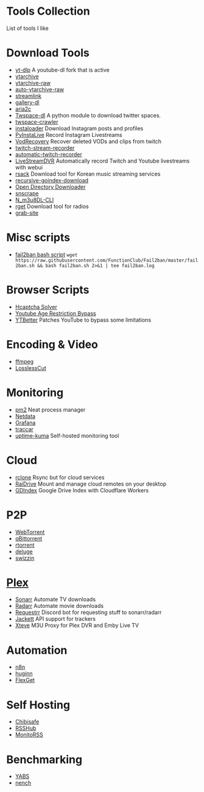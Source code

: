 # Tools Collection
List of tools I like

# Download Tools
* [yt-dlp](https://github.com/yt-dlp/yt-dlp) A youtube-dl fork that is active
* [ytarchive](https://github.com/Kethsar/ytarchive)
* [ytarchive-raw](https://github.com/lekoOwO/ytarchive-raw)
* [auto-ytarchive-raw](https://github.com/lekoOwO/auto-ytarchive-raw)
* [streamlink](https://github.com/streamlink/streamlink)
* [gallery-dl](https://github.com/mikf/gallery-dl)
* [aria2c](https://github.com/aria2/aria2)
* [Twspace-dl](https://github.com/Ryu1845/twspace-dl) A python module to download twitter spaces.
* [twspace-crawler](https://github.com/HitomaruKonpaku/twspace-crawler)
* [instaloader](https://github.com/instaloader/instaloader) Download Instagram posts and profiles
* [PyInstaLive](https://github.com/dvingerh/PyInstaLive) Record Instagram Livestreams
* [VodRecovery](https://github.com/not-nef/VodRecovery) Recover deleted VODs and clips from twitch
* [twitch-stream-recorder](https://github.com/ancalentari/twitch-stream-recorder)
* [automatic-twitch-recorder](https://github.com/Instinctlol/automatic-twitch-recorder)
* [LiveStreamDVR](https://github.com/MrBrax/LiveStreamDVR) Automatically record Twitch and Youtube livestreams with webui
* [rsack](https://github.com/Slyyxp/rsack) Download tool for Korean music streaming services
* [recursive-goindex-download](https://github.com/atlonxp/recursive-goIndex-downloader)
* [Open Directory Downloader](https://github.com/KoalaBear84/OpenDirectoryDownloader)
* [snscrape](https://github.com/JustAnotherArchivist/snscrape)
* [N_m3u8DL-CLI](https://github.com/nilaoda/N_m3u8DL-CLI/blob/master/README_ENG.md)
* [rget](https://github.com/wasamas/rget) Download tool for radios
* [grab-site](https://github.com/ArchiveTeam/grab-site)
# Misc scripts
* [fail2ban bash script](https://github.com/FunctionClub/Fail2ban) `wget https://raw.githubusercontent.com/FunctionClub/Fail2ban/master/fail2ban.sh && bash fail2ban.sh 2>&1 | tee fail2ban.log`

# Browser Scripts
* [Hcaptcha Solver](https://greasyfork.org/en/scripts/425854-hcaptcha-solver-automatically-solves-hcaptcha-in-browser)
* [Youtube Age Restriction Bypass](https://github.com/zerodytrash/Simple-YouTube-Age-Restriction-Bypass/) 
* [YTBetter](https://gist.github.com/Dawok/50fd6c562101abd99a104ecb33e244fd/raw/82bb714375db862ab18a09ec0e7d098874408702/YTBetter.user.js) Patches YouTube to bypass some limitations
# Encoding & Video
* [ffmpeg](https://ffmpeg.org/)
* [LosslessCut](https://github.com/mifi/lossless-cut)
# Monitoring
* [pm2](https://pm2.keymetrics.io/) Neat process manager
* [Netdata](https://github.com/netdata/netdata)
* [Grafana](https://github.com/grafana/grafana)
* [traccar](https://github.com/traccar/traccar)
* [uptime-kuma](https://github.com/louislam/uptime-kuma) Self-hosted monitoring tool
# Cloud
* [rclone](https://rclone.org/) Rsync but for cloud services
* [RaiDrive](https://www.raidrive.com/) Mount and manage cloud remotes on your desktop
* [GDIndex](https://github.com/maple3142/GDIndex) Google Drive Index with Cloudflare Workers
# P2P
* [WebTorrent](https://github.com/webtorrent/webtorrent)
* [qBittorrent](https://www.qbittorrent.org/)
* [rtorrent](https://github.com/rakshasa/rtorrent)
* [deluge](https://deluge-torrent.org/)
* [swizzin](https://github.com/swizzin/swizzin)
# [Plex](https://www.plex.tv/)
* [Sonarr](https://sonarr.tv/) Automate TV downloads
* [Radarr](https://radarr.video/) Automate movie downloads
* [Requestrr](https://github.com/darkalfx/requestrr) Discord bot for requesting stuff to sonarr/radarr
* [Jackett](https://github.com/Jackett/Jackett) API support for trackers
* [Xteve](https://github.com/xteve-project/xTeVe) M3U Proxy for Plex DVR and Emby Live TV
# Automation
* [n8n](https://github.com/n8n-io/n8n)
* [huginn](https://github.com/huginn/huginn)
* [FlexGet](https://flexget.com/)
# Self Hosting
* [Chibisafe](https://github.com/WeebDev/chibisafe)
* [RSSHub](https://github.com/DIYgod/RSSHub)
* [MonitoRSS](https://github.com/synzen/MonitoRSS)
# Benchmarking
* [YABS](https://github.com/masonr/yet-another-bench-script)
* [nench](https://github.com/n-st/nench)
